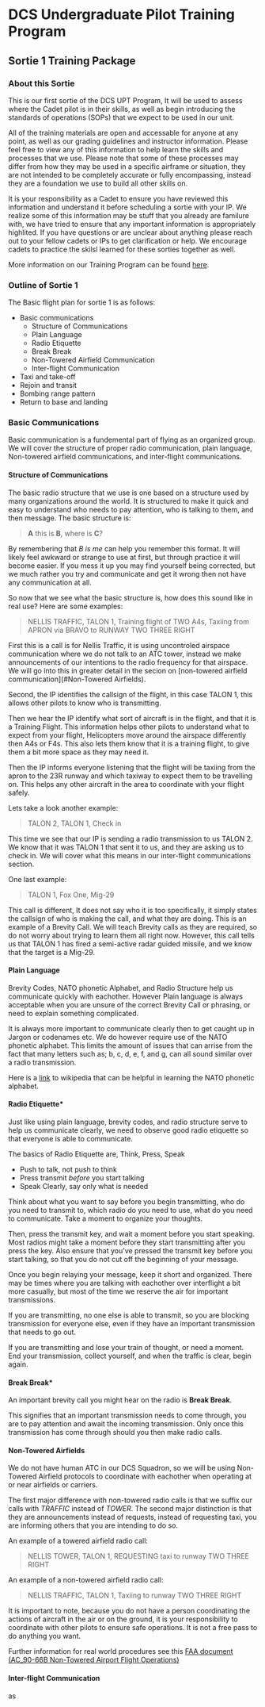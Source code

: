 # DCS Undergraduate Pilot Training Program
## Sortie 1 Training Package
### About this Sortie
This is our first sortie of the DCS UPT Program, It will be used to assess where the Cadet pilot is in their skills, as well as begin introducing the standards of operations (SOPs) that we expect to be used in our unit.

All of the training materials are open and accessable for anyone at any point, as well as our grading guidelines and instructor information. Please feel free to view any of this information to help learn the skills and processes that we use. Please note that some of these processes may differ from how they may be used in a specific airframe or situation, they are not intended to be completely accurate or fully encompassing, instead they are a foundation we use to build all other skills on. 

It is your responsibility as a Cadet to ensure you have reviewed this information and understand it before scheduling a sortie with your IP. We realize some of this information may be stuff that you already are familure with, we have tried to ensure that any important information is appropriately highlited. If you have questions or are unclear about anything please reach out to your fellow cadets or IPs to get clarification or help. We encourage cadets to practice the skilsl learned for these sorties together as well.

More information on our Training Program can be found [here](training_program).


### Outline of Sortie 1
The Basic flight plan for sortie 1 is as follows:
- Basic communications
    - Structure of Communications
    - Plain Language
    - Radio Etiquette
    - Break Break
    - Non-Towered Airfield Communication
    - Inter-flight Communication
- Taxi and take-off
- Rejoin and transit
- Bombing range pattern
- Return to base and landing


### Basic Communications
Basic communication is a fundemental part of flying as an organized group. We will cover the structure of proper radio communication, plain language, Non-towered airfield communications, and inter-flight communications.


#### Structure of Communications

The basic radio structure that we use is one based on a structure used by many organizations around the world. It is structured to make it quick and easy to understand who needs to pay attention, who is talking to them, and then message. The basic structure is:

> **A** this is **B**, where is **C**?

By remembering that *B is me* can help you remember this format. It will likely feel awkward or strange to use at first, but through practice it will become easier. If you mess it up you may find yourself being corrected, but we much rather you try and communicate and get it wrong then not have any communication at all.

So now that we see what the basic structure is, how does this sound like in real use? Here are some examples:

> NELLIS TRAFFIC, TALON 1, Training flight of TWO A4s, Taxiing from APRON via BRAVO to RUNWAY TWO THREE RIGHT

First this is a call is for Nellis Traffic, it is using uncontroled airspace communication where we do not talk to an ATC tower, instead we make announcements of our intentions to the radio frequency for that airspace. We will go into this in greater detail in the secion on [non-towered airfield communication](#Non-Towered Airfields).

Second, the IP identifies the callsign of the flight, in this case TALON 1, this allows other pilots to know who is transmitting.

Then we hear the IP identify what sort of aircraft is in the flight, and that it is a Training Flight. This information helps other pilots to understand what to expect from your flight, Helicopters move around the airspace differently then A4s or F4s. This also lets them know that it is a training flight, to give them a bit more space as they may need it.

Then the IP informs everyone listening that the flight will be taxiing from the apron to the 23R runway and which taxiway to expect them to be travelling on. This helps any other aircraft in the area to coordinate with your flight safely.

Lets take a look another example:
> TALON 2, TALON 1, Check in

This time we see that our IP is sending a radio transmission to us TALON 2. We know that it was TALON 1 that sent it to us, and they are asking us to check in. We will cover what this means in our inter-flight communications section.

One last example:
> TALON 1, Fox One, Mig-29

This call is different, It does not say who it is too specifically, it simply states the callsign of who is making the call, and what they are doing. This is an example of a Brevity Call. We will teach Brevity calls as they are required, so do not worry about trying to learn them all right now. However, this call tells us that TALON 1 has fired a semi-active radar guided missile, and we know that the target is a Mig-29. 


#### Plain Language

Brevity Codes, NATO phonetic Alphabet, and Radio Structure help us communicate quickly with eachother. However Plain language is always acceptable when you are unsure of the correct Brevity Call or phrasing, or need to explain something complicated.

It is always more important to communicate clearly then to get caught up in Jargon or codenames etc. We do however require use of the NATO phonetic alphabet. This limits the amount of issues that can arrise from the fact that many letters such as; b, c, d, e, f, and g, can all sound similar over a radio transmission. 

Here is a [link](https://en.wikipedia.org/wiki/NATO_phonetic_alphabet) to wikipedia that can be helpful in learning the NATO phonetic alphabet.


#### Radio Etiquette*

Just like using plain language, brevity codes, and radio structure serve to help us communicate clearly, we need to observe good radio etiquette so that everyone is able to communicate.

The basics of Radio Etiquette are, Think, Press, Speak
 - Push to talk, not push to think
 - Press transmit *before* you start talking
 - Speak Clearly, say only what is needed

Think about what you want to say before you begin transmitting, who do you need to transmit to, which radio do you need to use, what do you need to communicate. Take a moment to organize your thoughts.

Then, press the transmit key, and wait a moment before you start speaking. Most radios might take a moment before they start transmitting after you press the key. Also ensure that you've pressed the transmit key before you start talking, so that you do not cut off the beginning of your message.

Once you begin relaying your message, keep it short and organized. There may be times where you are talking with eachother over interflight a bit more casually, but most of the time we reserve the air for important transmissions.

If you are transmitting, no one else is able to transmit, so you are blocking transmission for everyone else, even if they have an important transmission that needs to go out.

If you are transmitting and lose your train of thought, or need a moment. End your transmission, collect yourself, and when the traffic is clear, begin again. 


#### Break Break*
An important brevity call you might hear on the radio is **Break Break**.

This signifies that an important transmission needs to come through, you are to pay attention and await the incoming transmission. Only once this transmission has come through should you then make radio calls.


#### Non-Towered Airfields

We do not have human ATC in our DCS Squadron, so we will be using Non-Towered Airfield protocols to coordinate with eachother when operating at or near airfields or carriers.

The first major difference with non-towered radio calls is that we suffix our calls with *TRAFFIC* instead of *TOWER*. The second major distinction is that they are announcements instead of requests, instead of requesting taxi, you are informing others that you are intending to do so. 

An example of a towered airfield radio call:
> NELLIS TOWER, TALON 1, REQUESTING taxi to runway TWO THREE RIGHT

An example of a non-towered airfield radio call:
> NELLIS TRAFFIC, TALON 1, Taxiing to runway TWO THREE RIGHT

It is important to note, because you do not have a person coordinating the actions of aircraft in the air or on the ground, it is your responsibility to coordinate with other pilots to ensure safe operations. It is not a free pass to do anything you want.

Further information for real world procedures see this [FAA document (AC_90-66B Non-Towered Airport Flight
Operations)](https://www.faa.gov/documentLibrary/media/Advisory_Circular/AC_90-66B.pdf)


#### Inter-flight Communication

as
